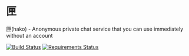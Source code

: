 # 匣
匣(hako) - Anonymous private chat service that you can use immediately without an account

[![Build Status](https://travis-ci.com/sapuri/hako.svg?token=xwpmsyc4SnBSSQnifEya&branch=master)](https://travis-ci.com/sapuri/hako)
[![Requirements Status](https://requires.io/github/sapuri/hako/requirements.svg?branch=master)](https://requires.io/github/sapuri/hako/requirements/?branch=master)
